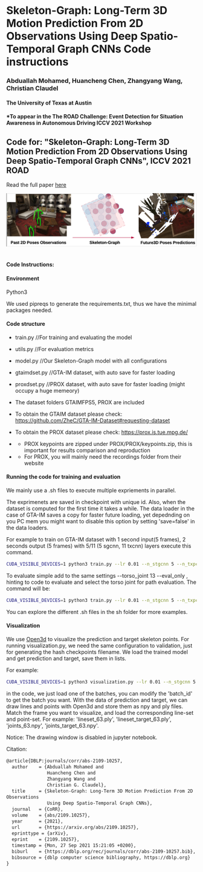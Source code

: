 # Skeleton-Graph: Long-Term 3D Motion Prediction From 2D Observations Using Deep Spatio-Temporal Graph CNNs Code instructions
### Abduallah Mohamed, Huancheng Chen, Zhangyang Wang, Christian Claudel
#### The University of Texas at Austin
#### *To appear in the The ROAD Challenge: Event Detection for Situation Awareness in Autonomous Driving ICCV 2021 Workshop

## Code for: "Skeleton-Graph: Long-Term 3D Motion Prediction From 2D Observations Using Deep Spatio-Temporal Graph CNNs", ICCV 2021 ROAD
Read the full paper [here](https://arxiv.org/pdf/2109.10257.pdf)

<div align='center'>
<img src="img/SkeletonGraphModel.png"></img>
</div>
<br />

#### Code Instructions: 
#### Environment 
Python3

We used pipreqs to generate the requirements.txt, thus we have the minimal packages needed.

#### Code structure 
* train.py //For training and evaluating the model 

* utils.py //For evaluation metrics

* model.py //Our Skeleton-Graph model with all configurations

* gtaimdset.py //GTA-IM dataset, with auto save for faster loading

* proxdset.py //PROX dataset, with auto save for faster loading (might occupy a huge memeory)

* The dataset folders GTAIMFPS5, PROX are included

* To obtain the GTAIM dataset please check: https://github.com/ZheC/GTA-IM-Dataset#requesting-dataset 

* To obtain the PROX dataset please check: https://prox.is.tue.mpg.de/
* * PROX keypoints are zipped under PROX/PROX/keypoints.zip, this is important for results comparison and reproduction
* * For PROX, you will mainly need the recordings folder from their website

#### Running the code for training and evaluation

We mainly use a .sh files to execute multiple expriements in parallel. 

The exprimenets are saved in checkpoint with unique id. Also, when the dataset is computed for the first time
it takes a while. The data loader in the case of GTA-IM saves a copy for faster future loading, yet depednding on you PC mem you might want to disable this option by setting 'save=false' in the data loaders. 

For example to train on GTA-IM dataset with 1 second input(5 frames), 2 seconds output (5 frames) with 5/11 (5 sgcnn, 11 txcnn) layers execute this command. 
```bash
CUDA_VISIBLE_DEVICES=1 python3 train.py --lr 0.01 --n_stgcnn 5 --n_txpcnn 11  --dataset GTA_IM --use_lrschd --num_epochs 450  --tag 1 
```

To evaluate simple add to the same settings --torso_joint 13 --eval_only , hinting to code to evaluate and select the torso joint for path evaluation. The command will be: 
```bash
CUDA_VISIBLE_DEVICES=1 python3 train.py --lr 0.01 --n_stgcnn 5 --n_txpcnn 11  --dataset GTA_IM --use_lrschd --num_epochs 450  --tag 1 --torso_joint 13 --eval_only
```
You can explore the different .sh files in the sh folder for more examples. 

####  Visualization
We use [Open3d](http://www.open3d.org/docs/release/) to visualize the prediction and target skeleton points.
For running visualization.py, we need the same configuration to validation, just for generating the hash checkpoints filename. We load the trained model and get prediction and target, save them in lists.

For example:
```bash
CUDA_VISIBLE_DEVICES=1 python3 visualization.py --lr 0.01 --n_stgcnn 5 --n_txpcnn 11  --dataset GTA_IM --use_lrschd --num_epochs 450  --tag 1   --torso_joint 13 --eval_only 
```

in the code, we just load one of the batches, you can modify the 'batch_id' to get the batch you want. 
With the data of prediction and target, we can draw lines and points with Open3d and store them as npy and ply files.
Match the frame you want to visualize, and load the corresponding line-set and point-set. For example: 'lineset_63.ply', 'lineset_target_63.ply', 'joints_63.npy', 'joints_target_63.npy'.

Notice: The drawing window is disabled in jupyter notebook.

Citation: 
```
@article{DBLP:journals/corr/abs-2109-10257,
  author    = {Abduallah Mohamed and
               Huancheng Chen and
               Zhangyang Wang and
               Christian G. Claudel},
  title     = {Skeleton-Graph: Long-Term 3D Motion Prediction From 2D Observations
               Using Deep Spatio-Temporal Graph CNNs},
  journal   = {CoRR},
  volume    = {abs/2109.10257},
  year      = {2021},
  url       = {https://arxiv.org/abs/2109.10257},
  eprinttype = {arXiv},
  eprint    = {2109.10257},
  timestamp = {Mon, 27 Sep 2021 15:21:05 +0200},
  biburl    = {https://dblp.org/rec/journals/corr/abs-2109-10257.bib},
  bibsource = {dblp computer science bibliography, https://dblp.org}
}
```




